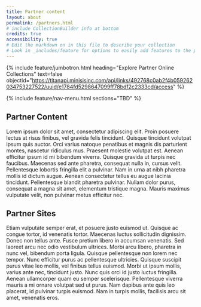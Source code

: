 ```yaml
---
title: Partner content
layout: about
permalink: /partners.html
# include CollectionBuilder info at bottom
credits: true
accessibility: true
# Edit the markdown on in this file to describe your collection
# Look in _includes/feature for options to easily add features to the page
---
```


{% include feature/jumbotron.html heading="Explore Partner Online Collections" text=false objectid="https://titanapi.minisisinc.com/api/links/492768c0ab2f4b059262034753227522/uuid/e1784fd5298647099ff78bdf2c2333cd/access" %} 

{% include feature/nav-menu.html sections="TBD" %}

## Partner Content
Lorem ipsum dolor sit amet, consectetur adipiscing elit. Proin posuere lectus at risus finibus, vel gravida felis tincidunt. Quisque tincidunt volutpat ipsum quis auctor. Orci varius natoque penatibus et magnis dis parturient montes, nascetur ridiculus mus. Praesent molestie volutpat est. Aenean efficitur ipsum id mi bibendum viverra. Quisque gravida ut turpis nec faucibus. Maecenas sed ante pharetra, consequat nulla in, cursus velit. Pellentesque lobortis fringilla elit a pulvinar. Nam in urna at nibh pharetra mollis id dictum augue. Aenean consectetur tellus eu augue lacinia tincidunt. Pellentesque blandit pharetra pulvinar. Nullam dolor purus, consequat a magna sit amet, elementum tristique magna. Mauris maximus vulputate velit, non pulvinar metus efficitur nec.
## Partner Sites
Etiam vulputate semper erat, et posuere justo euismod ut. Quisque ac congue tortor, id venenatis tortor. Maecenas luctus sollicitudin dignissim. Donec non tellus ante. Fusce pretium libero in accumsan venenatis. Sed laoreet arcu nec odio vestibulum ultrices. Morbi arcu libero, pharetra in nunc vel, bibendum porta ligula. Quisque pellentesque non lorem nec tempor. Nunc efficitur purus ac pellentesque ultricies. Quisque suscipit purus vitae leo mollis, vel finibus tellus euismod. Morbi ut ipsum mollis, varius ante nec, tincidunt justo. Nunc quis orci id justo luctus fringilla. Aenean ullamcorper quam eu semper scelerisque. Pellentesque viverra mauris a mi ornare volutpat sed ut purus. Nam dapibus ante quis leo placerat, id pulvinar turpis euismod. Nam in turpis mollis, facilisis arcu sit amet, venenatis eros.
